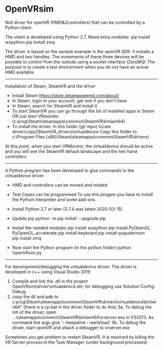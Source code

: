 
# OpenVRsim
Null driver for openVR (HMD&amp;2controllers) that can be controlled by a Python client

The client is developed using Python 2.7.
Need extra modules:
pip install wxpython
pip install zmq 

The driver is based on the sample example in the openVR SDK.
It installs a HMD and two handles. The movements of these three devices 
will be possible to control from the outside using a socket interface (ZeroMQ)
The purpose is to create a test environment when you do not have an actual HMD available


********************************************************************************************
Installation of Steam, SteamVR and the driver
- Install Steam  https://store.steampowered.com/about/
- In Steam, login to your account, get one if you don't have
- In Steam, search for SteamVR and install it
- To start SteamVR you can go through the list of installed apps in Steam
OR just start VRmonitor (c:prog\Steam\steamapps\common\SteamVR\bin\win64)
- To install the driver:
In this folder (git repo) locate
driver\copy2SteamVR_drivers\virtualdevice
Copy this folder to
c:\Program Files (x86)\Steam\steamapps\common\SteamVR\drivers\

At this point, when you start VRMonitor, the virtualdevice should be active and you will see the 
SteamVR default landscape and the two hand controllers
********************************************************************************************
A Python program has been developed to give commands to the virtualdevice driver.
- HMD and controllers can be moved and rotated
- Test Cases can be programmed 
To use this progam you have to install the Python interpreter and some add-ons

- Install Python 3.7 or later (3.7.4 was latest 2020-03-15)
- Update pip
python -m pip install --upgrade pip
- Install the needed modules 
  pip install wxpython
  pip install PyOpenGL PyOpenGL_accelerate
  pip install keyboard
  pip install pyquaternion   
  pip install zmq

- Now start the Python program (in the python folder)
  python OpenVRsim.py

********************************************************************************************
For development/debugging the virtualdevice driver:
The driver is developed in c++ using Visual Studio 2019
 
1. Compile and link the .dll in the project OpenVRsim\driver\virtualdevice.sln; for debugging use Solution Config: Debug
2. copy the dll and pdb to c:prog\Steam\steamapps\common\SteamVR\drivers\virtualdevice\bin\win64"
(there is a cp.bat in the driver folder to do this)
3a. To debug the init of the driver, open ...\steamapps\common\SteamVR\bin\win64\vrserver.exe
    in VS2013. As command line args give '--keepalive --earlyload' 
3b. To debug the driver, start openVR and attach a debugger to vrserver.exe

Sometimes you get problem to restart SteamVR. It is resolved by killing the VR Server process in the Task Manager
(under background processes)

